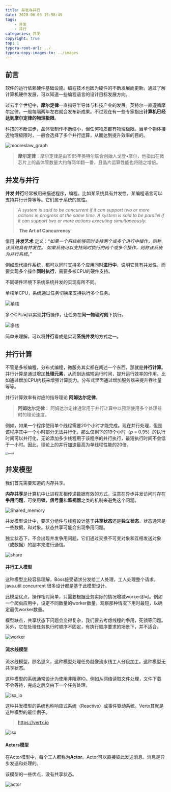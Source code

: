 ```yaml
---
title: 并发与并行
date: 2020-06-03 15:58:49
tags:	
	- 并发
	- 并行
categories: 并发
copyright: true
top: 1
typora-root-url: ../
typora-copy-images-to: ../images
---
```


## 前言

​	软件的运行依赖硬件基础设施。编程技术也因为硬件的不断发展而更新。通过了解计算机硬件发展，可以知道一些编程语言的设计目标发展方向。

过去半个世纪中，**摩尔定律**一直指导半导体与科技产业的发展。英特尔一直遵循摩尔定律，一般每隔两年左右就会发布新成果。不过现在有一些专家指出**计算机已经达到摩尔定律的物理极限**。

科技的不断进步，晶体管制作不断缩小，但任何物质都有物理极限。当单个物体接近物理极限时，一般会选择了多个并行运算，从而达到提升效率的目的。



![mooreslaw_graph](/images/mooreslaw_graph.png)

> **摩尔定律**：摩尔定律是由1965年英特尔联合创始人戈登•摩尔，他指出在微芯片上的晶体管数量大约每两年翻一番，且晶片运算性能也将随之增倍。



## 并发与并行

**并发 并行**经常被用来描述程序，编程。比如某系统具有并发性，某编程语言可以支持并行计算等等。它们属于系统的属性。



> *A system is said to be* *concurrent* *if it can support two or more actions* *in progress* *at the same time. A system is said to be* *parallel* *if it can support two or more actions executing simultaneously.*
>
> ​																										**The Art of Concurrency**

借用 **并发艺术** 定义：“*如果一个系统能够同时支持两个或多个进行中操作，则称该系统具有并发性。 如果系统可以支持同时执行的两个或多个操作，则称该系统为并行系统*。”

例如现代操作系统，都可以同时支持多个应用同时**进行中**，说明它具有并发性。而要实现多个操作**同时执行**，需要多核CPU的硬件支持。

不同硬件环境下系统系统并发的实现有所不同。

单核单CPU，系统通过任务切换来支持执行多个任务。

![单核](/images/单核.png)

多个CPU可以实现**并行**操作，让任务在**同一物理时刻**下执行。

![多核](/images/多核-1181784.png)

简单来理解，可以将**并行**看成是实现**系统并发**的方式之一。



## 并行计算

不管是多核编程，分布式编程，微服务其实都在阐述一个东西，那就是**并行计算**。并行计算是通过增加**处理元素**，从而到达缩短运行时间，提升运行效率的作用。比如通过增加CPU内核来增强计算能力。分布式里面通过增加服务器来提升吞吐量等等。

并行计算效率有对应的指导理论 **阿姆达尔定律**。

> **阿姆达尔定律**： 阿姆达尔定律通常用于并行计算中以预测使用多个处理器时的理论速度。



例如，如果一个程序使用单个线程需要20个小时才能完成。现在并行处理，但是该程序其中一个小时部分无法并行化，那么仅剩下的19个小时（*p* = 0.95）的执行时间可以并行化，无论添加多少线程用于该程序的并行执行，最短执行时间不会低于一小时。因此，理论上的并行加速最高为单线程性能的20倍。

<img src="/images/amdd.png" alt="amdd" style="zoom:50%;" />





## 并发模型

我们首先需要知道的内存共享。

 **内存共享**是计算机中让进程互相传递数据有效的方式。注意在异步并发访问时存在**争用问题**，可使用**锁**，**信号量**和**监视器**之类的机制来避免这个问题。

![Shared_memory](/images/Shared_memory-1250777.png)



并发模型设计中，要区分组件与线程设计基于**共享状态**还是**独立状态**。状态通常是一些数据，和对象。状态共享可能会出现争用问题。

独立状态下，不会出现并发争用问题，它们通过交换不可变对象和互相发送对象（或数据）的副本来进行通信。



![share](/images/share-1264875.png)



#### 并行工人模型

这种模型比较容易理解，Boss接受请求分发给工人处理，工人处理整个请求。 java.util.concurrent 很多设计都是基于此模型设计。

此模型优点，操作相对简单，只需要根据业务实际的情况增减worker即可。例如一个爬虫应用中，设定不同数量的worker数量，观察那种情况下用时最短，以确定最优worker数量。

模型缺点，共享状态下问题会变得复杂，我们要去考虑线程的争用，死锁等问题。另外，它在处理任务执行时顺序不固定，有执行顺序要求的场景下，并不适合。



![worker](/images/worker.png)



#### 流水线模型

流水线模型，顾名思义，这种模型处理任务就像流水线工人分段加工。这种模型无共享状态。

这种模型的系统通常设计为使用非阻塞IO。例如从网络读取文件处理，文件下载不会等待，完成之后交由下一个任务处理。

![lsx_io](/images/lsx_io-1327998.png)

这种并发模型的系统也称响应式系统（Reactive）或事件驱动系统。Vertx其就是这种模型的最佳例子。

> https://vertx.io

![lsx](/images/lsx.png)

#### Actors模型

在Actor模型中，每个工人都称为**Actor**。Actor可以直接彼此发送消息。消息是异步发送和处理的。

该模型的一些优点，没有共享状态。

![actor](/images/actor-1328511.png)

​	
